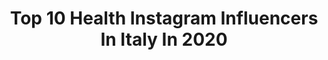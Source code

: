 ---
title: Top 10 Health Instagram Influencers In Italy In 2020
description: >-
  Find top health Instagram influencers in Italy in 2020. Most popular hashtags: #iorestoacasa #stayhome #model #style.
platform: Instagram
profiles:
  - username: "anej_sosic"
    fullname: >-
      Anej Sosic
    location: "Italy"
    followers: 44446
    engagement: 766
    commentsToLikes: 0.116799
    avatar: "https://scontent-lhr8-1.cdninstagram.com/v/t51.2885-19/s320x320/80834059_479033062992071_9035744483563536384_n.jpg?_nc_ht=scontent-lhr8-1.cdninstagram.com&_nc_ohc=GPZHXx19NrgAX-YVGWZ&oh=ed92ce6adbc3bf841d6edb821bc55c6d&oe=5EBB1521"
    verified: false
    hashtags: "#venice, #pose, #repost, #comingsoon"
  - username: "remalda"
    fullname: >-
      Travel/Fashion/motherhood🇦🇱🇮🇹
    location: "Italy"
    followers: 11201
    engagement: 954
    commentsToLikes: 0.149894
    avatar: "https://scontent-lhr8-1.cdninstagram.com/v/t51.2885-19/s320x320/91953807_631909600705716_5310152828671492096_n.jpg?_nc_ht=scontent-lhr8-1.cdninstagram.com&_nc_ohc=CplWEHEbaUYAX8O49u5&oh=4777ed7e4a3f0585ae469f8ad2bc095e&oe=5EBB097C"
    verified: false
    hashtags: "#winteroutfits, #thinkingpositive, #cutemixedgirls, #lisbonportugal"
  - username: "kilianlenox"
    fullname: >-
      KiLiaN LeNoX
    location: "Italy"
    followers: 5243
    engagement: 1691
    commentsToLikes: 0.034899
    avatar: "https://scontent-nrt1-1.cdninstagram.com/v/t51.2885-19/s320x320/61386309_458204208331203_8195855588651958272_n.jpg?_nc_ht=scontent-nrt1-1.cdninstagram.com&_nc_ohc=k2ShZx4t7EEAX-4AHQ8&oh=af87f1852275e476091bcbc664f7e371&oe=5EA8739E"
    verified: false
    hashtags: "#pride, #muscle, #milancity, #loveyourself"
  - username: "julia_bel_la"
    fullname: >-
      Girl in glasses👓🔥🔥🔥
    location: "Italy"
    followers: 60597
    engagement: 450
    commentsToLikes: 0.034085
    avatar: "https://scontent-lhr8-1.cdninstagram.com/v/t51.2885-19/s320x320/80642996_571500683432398_7294965848760909824_n.jpg?_nc_ht=scontent-lhr8-1.cdninstagram.com&_nc_ohc=V5YCZ6NupUIAX-TLlRX&oh=d3ae6f35b1b10c24020e0f9083ab2785&oe=5EBC2963"
    verified: false
    hashtags: "#modelstravel, #glass, #travelblog, #taormina"
  - username: "azzurrapiccardi"
    fullname: >-
      Azzurra Piccardi Photographer
    location: "Italy"
    followers: 30408
    engagement: 204
    commentsToLikes: 0.078646
    avatar: "https://scontent-ams4-1.cdninstagram.com/v/t51.2885-19/s320x320/42098079_558543811243485_6049291179617419264_n.jpg?_nc_ht=scontent-ams4-1.cdninstagram.com&_nc_ohc=kUWElFMJ36cAX8hwwus&oh=50c1bc319dbc498cd3e6c495e038a5fa&oe=5EBC894F"
    verified: false
    hashtags: "#mettiamoloallaporta, #accademiadifotografia, #fashionimagery, #weareallinthistoghether"
  - username: "anastasiaferla"
    fullname: >-
      Aɴαѕтαѕια Ŧ.
    location: "Italy"
    followers: 19589
    engagement: 632
    commentsToLikes: 0.036351
    avatar: "https://scontent-ams4-1.cdninstagram.com/v/t51.2885-19/s320x320/73114017_1572282442896500_9057241117002563584_n.jpg?_nc_ht=scontent-ams4-1.cdninstagram.com&_nc_ohc=lD0r9UpwgTgAX-B8hWT&oh=be8306f038aa1a9b34c3a50db63cea4c&oe=5EB76990"
    verified: false
    hashtags: "#mozzarelline, #lovepizza, #tiffanynecklace, #whowhatwear"
  - username: "vivi.marcucci"
    fullname: >-
      vivi marcucci
    location: "Italy"
    followers: 101925
    engagement: 1868
    commentsToLikes: 0.011664
    avatar: "https://scontent-ams4-1.cdninstagram.com/v/t51.2885-19/s320x320/92236014_216316569707874_6566492451366764544_n.jpg?_nc_ht=scontent-ams4-1.cdninstagram.com&_nc_ohc=nChPOSoDOWMAX9TvG0n&oh=87694a6eedcb1142e5ccd77f447e8047&oe=5EBB08C5"
    verified: false
    hashtags: "#adv, #keepitvigorsol, #lottorunner, #vigorsol"
  - username: "eylmbc"
    fullname: >-
      Eylem Abacı
    location: "Italy"
    followers: 158587
    engagement: 169
    commentsToLikes: 0.180634
    avatar: "https://scontent-ams4-1.cdninstagram.com/v/t51.2885-19/s320x320/87233094_941902956211994_5495808824470142976_n.jpg?_nc_ht=scontent-ams4-1.cdninstagram.com&_nc_ohc=APupH6eu3NkAX8QB2q2&oh=0fc083f975198a4ffd80741bd210a73e&oe=5EBA4E65"
    verified: false
    hashtags: "#mood, #coffee, #brownies, #tarif"
  - username: "rosybelleofficial"
    fullname: >-
      𝓡𝓸𝓼𝔂 𝓑𝓮𝓵𝓵𝓮 🥀
    location: "Italy"
    followers: 15352
    engagement: 901
    commentsToLikes: 0.028008
    avatar: "https://scontent-ams4-1.cdninstagram.com/v/t51.2885-19/s320x320/60272705_417735869009007_3462004276371390464_n.jpg?_nc_ht=scontent-ams4-1.cdninstagram.com&_nc_ohc=5zMQ_fF5AssAX9_YJRZ&oh=f31edbcd22f42e540b4fa4b866d5996f&oe=5EB962AB"
    verified: false
    hashtags: "#instagram, #blonde, #october, #film"
  - username: "_valentinagalassi"
    fullname: >-
      
    location: "Italy"
    followers: 31908
    engagement: 352
    commentsToLikes: 0.031524
    avatar: "https://scontent-lhr8-1.cdninstagram.com/v/t51.2885-19/s320x320/67972342_1381820401967468_6136430233487671296_n.jpg?_nc_ht=scontent-lhr8-1.cdninstagram.com&_nc_ohc=GKDjSQEMSMcAX_tz4xn&oh=6da4aa941145f87498113fefc76b2e05&oe=5EBAD6B6"
    verified: false
    hashtags: "#ilingerielab, #ilabday, #ilabgirls"
---